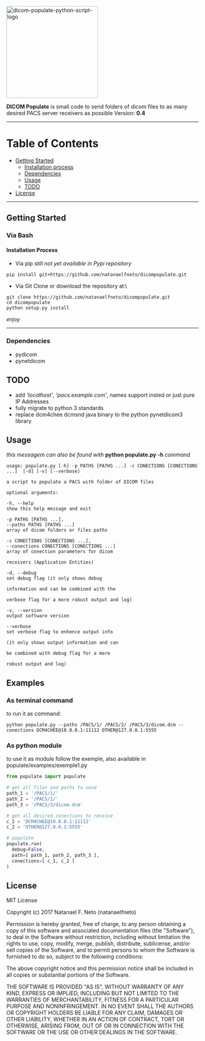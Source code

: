 <p align="left">
  <a href="#">
    <img 
      alt="dicom-populate-python-script-logo" 
      src="https://raw.githubusercontent.com/natanaelfneto/dicompopulate/master/assets/dp-logo.png" 
      width="240" />
  </a>
</p>

**DICOM Populate** is small code to send folders of dicom files to as many desired PACS server receivers as possible
Version: **0.4**
***
# Table of Contents
* [Getting Started](#getting-started)
    * [Installation process](#installation-process)
    * [Dependencies](#dependencies)
    * [Usage](#usage)
    * [TODO](#TODO)
* [License](#license)
***
## Getting Started
### Via Bash
#### Installation Process
* Via pip
_still not yet available in Pypi repository_
```Shell
pip install git+https://github.com/natanaelfneto/dicompopulate.git
```
* Via Git
Clone or download the repository at:\
```Shell
git clone https://github.com/natanaelfneto/dicompopulate.git
cd dicompopulate
python setup.py install
```
_enjoy_
***
### Dependencies
- pydicom
- pynetdicom
## TODO
* add _'localhost'_, _'pacs.example.com'_, names support insted or just pure IP Addresses
* fully migrate to python 3 standards
* replace dcm4chee dcmsnd java binary to the python pynetdicom3 library
## Usage
_this messagem can also be found with_ **python populate.py -h** _command_
```ShellSession
usage: populate.py [-h] -p PATHS [PATHS ...] -c CONECTIONS [CONECTIONS ...]  [-d] [-v] [--verbose]

a script to populate a PACS with folder of DICOM files

optional arguments:

-h, --help                                                                  show this help message and exit

-p PATHS [PATHS ...], 
--paths PATHS [PATHS ...]                                                   array of dicom folders or files paths

-c CONECTIONS [CONECTIONS ...],
--conections CONECTIONS [CONECTIONS ...]                                    array of conection parameters for dicom 
                                                                            receivers (Application Entities)

-d, --debug                                                                 set debug flag (it only shows debug
                                                                            information and can be combined with the 
                                                                            verbose flag for a more robust output and log)

-v, --version                                                               output software version

--verbose                                                                   set verbose flag to enhence output info
                                                                            (it only shows output information and can
                                                                            be combined with debug flag for a more
                                                                            robust output and log)
```
## Examples
### As terminal command
to run it as command:
```Shell
python populate.py --paths /PACS/1/ /PACS/2/ /PACS/3/dicom.dcm --conections DCM4CHEE@10.0.0.1:11112 OTHER@127.0.0.1:5555
```
### As python module
to use it as module follow the exemple, also available in populate/examples/exemple1.py
```Python
from populate import populate

# get all files and paths to send
path_1 = '/PACS/1/'
path_2 = '/PACS/2/'
path_3 = '/PACS/3/dicom.dcm'

# get all desired conections to receive
c_1 = 'DCM4CHEE@10.0.0.1:11112'
c_2 = 'OTHER@127.0.0.1:5555'

# populate
populate.run(
  debug=False,
  path=[ path_1, path_2, path_3 ],
  conections=[ c_1, c_2 ]
)
```
## License
MIT License

Copyright (c) 2017 Natanael F. Neto (natanaelfneto)

Permission is hereby granted, free of charge, to any person obtaining a copy
of this software and associated documentation files (the "Software"), to deal
in the Software without restriction, including without limitation the rights
to use, copy, modify, merge, publish, distribute, sublicense, and/or sell
copies of the Software, and to permit persons to whom the Software is
furnished to do so, subject to the following conditions:

The above copyright notice and this permission notice shall be included in all
copies or substantial portions of the Software.

THE SOFTWARE IS PROVIDED "AS IS", WITHOUT WARRANTY OF ANY KIND, EXPRESS OR
IMPLIED, INCLUDING BUT NOT LIMITED TO THE WARRANTIES OF MERCHANTABILITY,
FITNESS FOR A PARTICULAR PURPOSE AND NONINFRINGEMENT. IN NO EVENT SHALL THE
AUTHORS OR COPYRIGHT HOLDERS BE LIABLE FOR ANY CLAIM, DAMAGES OR OTHER
LIABILITY, WHETHER IN AN ACTION OF CONTRACT, TORT OR OTHERWISE, ARISING FROM,
OUT OF OR IN CONNECTION WITH THE SOFTWARE OR THE USE OR OTHER DEALINGS IN THE
SOFTWARE.